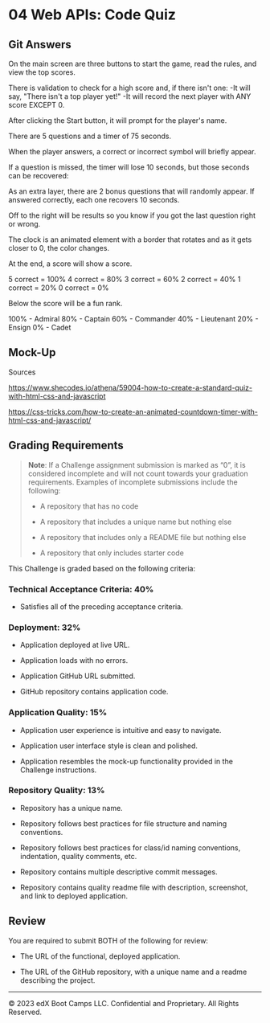 # 04 Web APIs: Code Quiz

## Git Answers

On the main screen are three buttons to start the game, read the rules, and view the top scores.

There is validation to check for a high score and, if there isn't one:
-It will say, "There isn't a top player yet!"
-It will record the next player with ANY score EXCEPT 0.

After clicking the Start button, it will prompt for the player's name.

There are 5 questions and a timer of 75 seconds.

When the player answers, a correct or incorrect symbol will briefly appear.

If a question is missed, the timer will lose 10 seconds, but those seconds can be recovered:

As an extra layer, there are 2 bonus questions that will randomly appear. If answered correctly, each one recovers 10 seconds.

Off to the right will be results so you know if you got the last question right or wrong.

The clock is an animated element with a border that rotates and as it gets closer to 0, the color changes.

At the end, a score will show a score.

5 correct = 100%
4 correct = 80%
3 correct = 60%
2 correct = 40%
1 correct = 20%
0 correct = 0%

Below the score will be a fun rank.

100% - Admiral
80% - Captain
60% - Commander
40% - Lieutenant
20% - Ensign
0% - Cadet

## Mock-Up


Sources

<!-- I drew a lot of ideas from this code, but I combined it with ideas from my password generator's code. -->
https://www.shecodes.io/athena/59004-how-to-create-a-standard-quiz-with-html-css-and-javascript

<!-- I found this code to make an animated clock and learned most of it (not done tinkering) and I made it my own by changing some things. -->
https://css-tricks.com/how-to-create-an-animated-countdown-timer-with-html-css-and-javascript/


## Grading Requirements

> **Note**: If a Challenge assignment submission is marked as “0”, it is considered incomplete and will not count towards your graduation requirements. Examples of incomplete submissions include the following:
>
> * A repository that has no code
>
> * A repository that includes a unique name but nothing else
>
> * A repository that includes only a README file but nothing else
>
> * A repository that only includes starter code

This Challenge is graded based on the following criteria: 

### Technical Acceptance Criteria: 40%

* Satisfies all of the preceding acceptance criteria.

### Deployment: 32%

* Application deployed at live URL.

* Application loads with no errors.

* Application GitHub URL submitted.

* GitHub repository contains application code.

### Application Quality: 15%

* Application user experience is intuitive and easy to navigate.

* Application user interface style is clean and polished.

* Application resembles the mock-up functionality provided in the Challenge instructions.

### Repository Quality: 13%

* Repository has a unique name.

* Repository follows best practices for file structure and naming conventions.

* Repository follows best practices for class/id naming conventions, indentation, quality comments, etc.

* Repository contains multiple descriptive commit messages.

* Repository contains quality readme file with description, screenshot, and link to deployed application.

## Review

You are required to submit BOTH of the following for review:

* The URL of the functional, deployed application.

* The URL of the GitHub repository, with a unique name and a readme describing the project.

---

© 2023 edX Boot Camps LLC. Confidential and Proprietary. All Rights Reserved.
